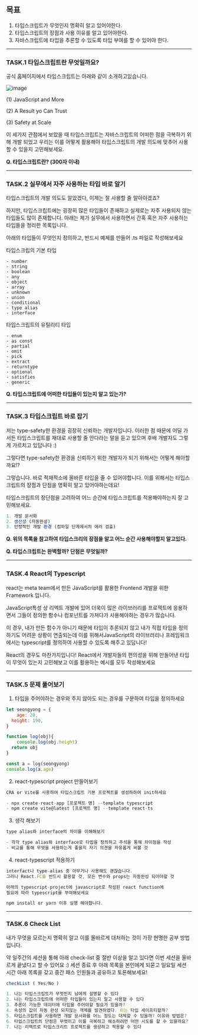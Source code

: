 ## 목표

1. 타입스크립트가 무엇인지 명확히 알고 있어야한다.
2. 타입스크립트의 장점과 사용 이유를 알고 있어야한다.
3. 자바스크립트에 타입을 추론할 수 있도록 타입 부여를 할 수 있어야 한다.

---

### **TASK.1** **타입스크립트란 무엇일까요?**

공식 홈페이지에서 타입스크립트는 아래와 같이 소개하고있습니다.

![image](https://github.com/MogiStudy/Bob/assets/61799492/2fc1dc4a-eae0-4871-bd7f-7e520047b5dd)

(1) JavaScript and More

(2) A Result yo Can Trust

(3) Safety at Scale

이 세가지 관점에서 보았을 때 타입스크립트는 자바스크립트의 어떠한 점을 극복하기 위해 개발 되었고 우리는 이를 어떻게 활용해야 타입스크립트의 개발 의도에 맞추어 사용할 수 있을지 고민해보세요.

**Q. 타입스크립트란? (300자 이내)**

---

### **TASK.2** 실무에서 자주 사용하는 타입 바로 알기

타입스크립트의 개발 의도도 알았겠다, 이제는 잘 사용할 줄 알아야겠죠?

하지만, 타입스크립트에는 굉장히 많은 타입들이 존재하고 실제로는 자주 사용되지 않는 타입들도 많이 존재합니다. 아래는 제가 실무에서 사용하면서 간혹 혹은 자주 사용하는 타입들을 정리한 목록입니다.

아래의 타입들이 무엇인지 정의하고, 반드시 예제를 만들어 .ts 파일로 작성해보세요

타입스크립의 기본 타입

```
- number
- string
- boolean
- any
- object
- array
- unknown
- union
- conditional
- type alias
- interface
```

타입스크립트의 유틸리티 타입

```
- enum
- as const
- partial
- omit
- pick
- extract
- returntype
- optional
- satisfies
- generic
```

**Q. 타입스크립트에 어떠한 타입들이 있는지 알고 있는가?**

---

### **TASK.3** **타입스크립트 바로 잡기**

저는 type-safety한 환경을 굉장히 신뢰하는 개발자입니다. 이러한 점 때문에 어딜 가서든 타입스크립트를 재대로 사용할 줄 안다라는 말을 듣고 있으며 후배 개발자도 그렇게 가르치고 있답니다 :) 

그렇다면 type-safety한 환경을 신뢰하기 위한 개발자가 되기 위해서는 어떻게 해아할까요!?

그렇습니다. 바로 적재적소에 올바른 타입을 줄 수 있어야합니다. 이를 위해서는 타입스크립트의 장점과 단점을 명확히 알고 있어야하는데요!

타입스크립트의 장단점을 고려하여 어느 순간에 타입스크립트를 적용해야하는지 잘 고민해보세요.

```jsx
1. 개발 문서화
2. 생산성 (자동완성)
3. 안정적인 개발 환경 (컴파일 단계에서의 에러 검출)
```

**Q. 위의 목록을 참고하여 타입스크리의 장점을 알고 어느 순간 사용해야할지 알고있다.**

**Q. 타입스크립트는 완벽할까? 단점은 무엇일까?**

---

### **TASK.4 React의 Typescript**

react는 meta team에서 만든 JavaScript를 활용한 Frontend 개발을 위한 Framework 입니다. 

JavaScript특성 상 리엑트 개발에 있어 더욱이 많은 라이브러리를 프로젝트에 응용하면서 그들이 정의한 함수나 컴포넌트를 가져다가 사용해야하는 경우가 많습니다.

이 경우, 내가 만든 함수가 아니기 때문에 타입이 추론되지 않고 내가 직접 타입을 정의하기도 어려운 상황이 연출되는데 이를 위해서JavaScript의 라이브러리나 프레임워크에서는 typescript를 정의하여 사용할 수 있도록 해주고 있답니다!

React의 경우도 마찬가지입니다! React에서 개발자들의 편의성을 위해 만들어낸 타입이 무엇이 있는지 고민해보고 이를 활용하는 예시를 모두 작성해보세요

---

### **TASK.5 문제 풀어보기**

1. 타입을 주어야하는 경우와 주지 않아도 되는 경우를 구분하여 타입을 정의하세요

```jsx
let seongyong = {
	age: 20,
  height: 190,
}

function log(obj){
	console.log(obj.height)
  return obj
}

const a = log(seongyong)
console.log(a.age)
```

2. react-typescript project 만들어보기

```jsx
CRA or Vite를 사용하여 타입스크립트 기본 프로젝트를 생성하하여 init하세요

- npx create-react-app [프로젝트 명] --template typescript
- npm create vite@latest [프로젝트 명] --template react-ts
```

3. 생각 해보기

```jsx
type alias와 interface의 차이를 이해해보기

- 각각 type alias와 interface로 타입을 정의하고 주석을 통해 차이점을 작성
- 비교를 통해 무엇을 사용하는게 좋을지 자기 의견을 자유롭게 써볼 것
```

4. react-typescript 적용하기
```jsx
interfact나 type-alias 중 아무거나 사용해도 괜찮습니다.
그러나 React.FC를 반드시 활용할 것, 모든 변수와 props는 자동완성 되어야할 것

아래의 typescript-project에 javascript로 작성된 react function에 
필요에 따라 typescript를 부여해보세요

npm install or yarn 이후 실행 해야합니다.
```

---

### **TASK.6 Check List**

내가 무엇을 모르는지 명확히 알고 이를 올바르게 대처하는 것이 가장 현명한 공부 방법입니다.

약 일주간의 세션을 통해 아래 check-list 중 절반 이상을 알고 있다면 이번 세션을 올바르게 끝냈다고 할 수 있어요 :) 세션 종료 후 아래 목록을 본인에게 되묻고 일요일 세션 시간 아래 목록을 갖고 중간 패스 인원들과 공유하고 토론해보세요!

```jsx
checkList ( Yes/No )

1. 나는 타입스크립트가 무엇인지 남에게 설명할 수 있다
2. 나는 타입스크립트에 어떠한 타입들이 있는지 알고 사용할 수 있다
3. 추론이 가능한 데이터에 타입을 주어야할 필요가 있을까?
4. 속성의 값이 자동 완성 되지않는 객체를 발견하였다. 이는 타입 세이프티할까? 
5. 타입스크립트를 사용하면 개발 문서화를 어느 정도는 대체할 수 있을까? 이유와 방법은?
6. 타입스크립트의 단점은 무엇이고 이를 극복하고 해소하려먼 어떤 시도를 할 수 있을까요?
7. 나는 리엑트로 타입스크리트 프로젝트를 생성하고 적용할 수 있다
```